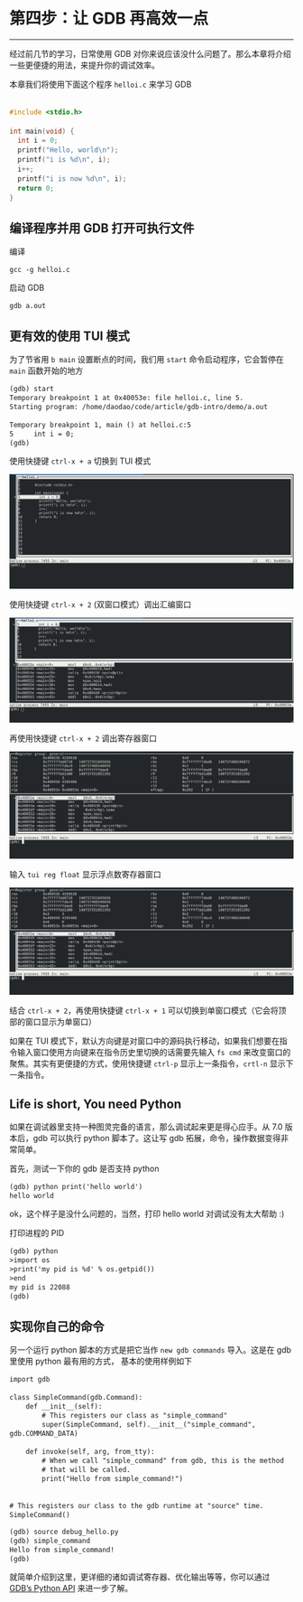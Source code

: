 # 第四步：让 GDB 再高效一点 

---

经过前几节的学习，日常使用 GDB 对你来说应该没什么问题了。那么本章将介绍一些更便捷的用法，来提升你的调试效率。

本章我们将使用下面这个程序 `helloi.c` 来学习 GDB

```cpp

#include <stdio.h>

int main(void) {
  int i = 0;
  printf("Hello, world\n");
  printf("i is %d\n", i);
  i++;
  printf("i is now %d\n", i);
  return 0;
}
```

## 编译程序并用 GDB 打开可执行文件

编译

```
gcc -g helloi.c
```

启动 GDB

```
gdb a.out
```

## 更有效的使用 TUI 模式

为了节省用 `b main` 设置断点的时间，我们用 `start` 命令启动程序，它会暂停在 `main` 函数开始的地方

```
(gdb) start
Temporary breakpoint 1 at 0x40053e: file helloi.c, line 5.
Starting program: /home/daodao/code/article/gdb-intro/demo/a.out 

Temporary breakpoint 1, main () at helloi.c:5
5	  int i = 0;
(gdb) 
```

使用快捷键 `ctrl-x + a` 切换到 TUI 模式

![img](../images/step4-1.png)

使用快捷键 `ctrl-x + 2` (双窗口模式）调出汇编窗口

![img](../images/step4-2.png)

再使用快捷键 `ctrl-x + 2` 调出寄存器窗口

![img](../images/step4-3.png)

输入 `tui reg float` 显示浮点数寄存器窗口

![img](../images/step4-4.png)

结合 `ctrl-x + 2`，再使用快捷键 `ctrl-x + 1` 可以切换到单窗口模式（它会将顶部的窗口显示为单窗口）


如果在 TUI 模式下，默认方向键是对窗口中的源码执行移动，如果我们想要在指令输入窗口使用方向键来在指令历史里切换的话需要先输入 `fs cmd` 来改变窗口的聚焦。其实有更便捷的方式，使用快捷键 `ctrl-p` 显示上一条指令，`crtl-n` 显示下一条指令。


## Life is short, You need Python

如果在调试器里支持一种图灵完备的语言，那么调试起来更是得心应手。从 7.0 版本后，gdb 可以执行 python 脚本了。这让写 gdb 拓展，命令，操作数据变得非常简单。

首先，测试一下你的 gdb 是否支持 python

```
(gdb) python print('hello world')
hello world
```
ok，这个样子是没什么问题的，当然，打印 hello world 对调试没有太大帮助 :)

打印进程的 PID

```
(gdb) python
>import os
>print('my pid is %d' % os.getpid())
>end
my pid is 22088
(gdb) 
```

## 实现你自己的命令

另一个运行 python 脚本的方式是把它当作 `new gdb commands` 导入。这是在 gdb 里使用 python 最有用的方式，
基本的使用样例如下

```
import gdb

class SimpleCommand(gdb.Command):
    def __init__(self):
        # This registers our class as "simple_command"
        super(SimpleCommand, self).__init__("simple_command", gdb.COMMAND_DATA)

    def invoke(self, arg, from_tty):
        # When we call "simple_command" from gdb, this is the method
        # that will be called.
        print("Hello from simple_command!")


# This registers our class to the gdb runtime at "source" time.
SimpleCommand()
```

```
(gdb) source debug_hello.py 
(gdb) simple_command 
Hello from simple_command!
(gdb) 
```

就简单介绍到这里，更详细的诸如调试寄存器、优化输出等等，你可以通过 [GDB’s Python API](https://sourceware.org/gdb/onlinedocs/gdb/Python-API.html) 来进一步了解。